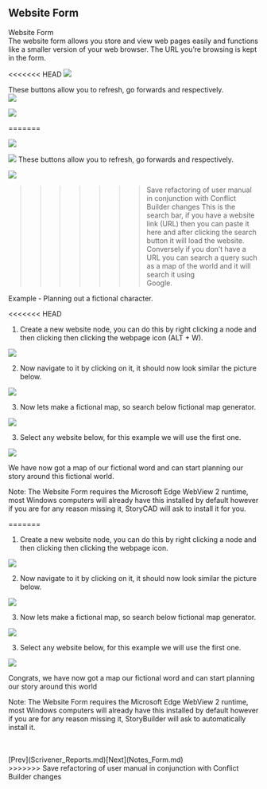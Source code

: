 ## Website Form ##
Website Form <br/>
The website form allows you store and view web pages easily and functions like a 			smaller version of your web browser. The URL you’re browsing is kept in the form. <br/>

<<<<<<< HEAD
![](WebElementOverview.png)

These buttons allow you to refresh, go forwards and respectively. <br/>
![](ReloadBackAndForward.png)

![](SearchBar.png)

=======

![](Clipboard-Image-24.png)

![](Clipboard-Image-25.png)
These buttons allow you to refresh, go forwards and respectively. <br/>

![](Clipboard-Image-26.png)
>>>>>>> Save refactoring of user manual in conjunction with Conflict Builder changes
This is the search bar, if you have a website link (URL) then you can paste it here and 		after clicking the search button it will load the website. Conversely if you don’t have a 		URL you can search a query such as a map of the world and it will search it using  <br/>
Google. <br/>

Example -  Planning out a fictional character. <br/>

<<<<<<< HEAD
1) Create a new website node, you can do this by right clicking a node and  then clicking then clicking the webpage icon (ALT + W). <br/>

![](WebNodeHighlighted.png)

2) Now navigate to it by clicking on it, it should now look similar the picture below. <br/>

![](WebsiteNodeWithSearchEngine.png)

3) Now lets make a fictional map, so search below fictional map generator. <br/>

![](WebsiteNodeWithSearchQuery.png)

3) Select any website below, for this example we will use the first one. <br/>

![](WebNodeExamplePage.png)

We have now got a map of our fictional word and can start planning our story around this fictional world. <br/>

Note: The Website Form requires the Microsoft Edge WebView 2 runtime, most 		Windows computers will already have this installed by default however if you are for any reason missing it, StoryCAD will ask to install it for you. <br/>

=======
1) Create a new website node, you can do this by right clicking a node and  then clicking then clicking the webpage icon. <br/>

![](Clipboard-Image-27.png)

2) Now navigate to it by clicking on it, it should now look similar the picture below. <br/>

![](Clipboard-Image-28.png)

3) Now lets make a fictional map, so search below fictional map generator. <br/>

![](Clipboard-Image-29.png)

3) Select any website below, for this example we will use the first one. <br/>

![](Clipboard-Image-30.png)

Congrats, we have now got a map our fictional word and can start planning our story 		around this world <br/>

Note: The Website Form requires the Microsoft Edge WebView 2 runtime, most 				Windows computers will already have this installed by default however if you are for 		any reason missing it, StoryBuilder will ask to automatically install it. <br/>

 <br/>
 <br/>
[Prev](Scrivener_Reports.md)[Next](Notes_Form.md) <br/>
>>>>>>> Save refactoring of user manual in conjunction with Conflict Builder changes
